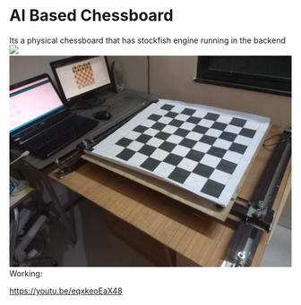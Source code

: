 # AI Based Chessboard

Its a physical chessboard that has stockfish engine running in the backend
![](Chessboard)
![](Cover.jpg)
Working: 

https://youtu.be/eqxkeoEaX48
